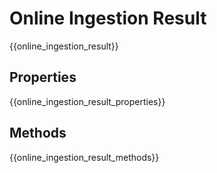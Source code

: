 # Online Ingestion Result

{{online_ingestion_result}}

## Properties

{{online_ingestion_result_properties}}

## Methods

{{online_ingestion_result_methods}}